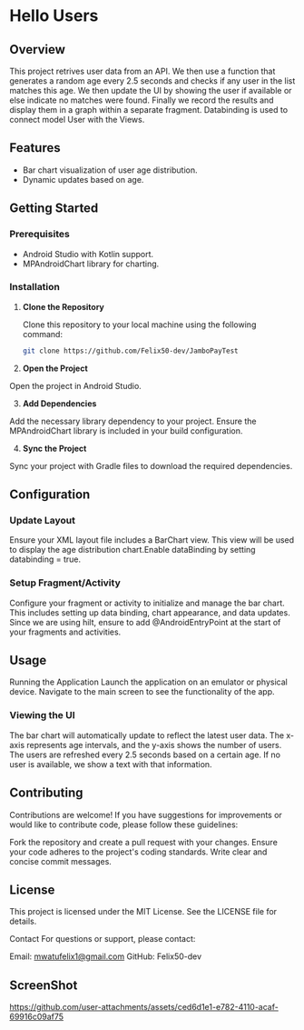 # Hello Users

## Overview

This project retrives user data from an API. We then use a function that generates a random age every 2.5 seconds and checks if any user in the list matches this age.
 We then update the UI by showing the user if available or else indicate no matches were found. Finally we record the results and display them in a graph within a separate fragment.
 Databinding is used to connect model User with the Views.
 
## Features

- Bar chart visualization of user age distribution.
- Dynamic updates based on age.

## Getting Started

### Prerequisites

- Android Studio with Kotlin support.
- MPAndroidChart library for charting.

### Installation

1. **Clone the Repository**

   Clone this repository to your local machine using the following command:

   ```bash
   git clone https://github.com/Felix50-dev/JamboPayTest
2. **Open the Project**

Open the project in Android Studio.

3. **Add Dependencies**

Add the necessary library dependency to your project. Ensure the MPAndroidChart library is included in your build configuration.

4. **Sync the Project**

Sync your project with Gradle files to download the required dependencies.

## Configuration
### Update Layout
Ensure your XML layout file includes a BarChart view. This view will be used to display the age distribution chart.Enable dataBinding by setting databinding = true.

### Setup Fragment/Activity
Configure your fragment or activity to initialize and manage the bar chart. This includes setting up data binding, chart appearance, and data updates.
Since we are using hilt, ensure to add @AndroidEntryPoint at the start of your fragments and activities.

## Usage
Running the Application
Launch the application on an emulator or physical device. Navigate to the main screen to see the functionality of the app.

### Viewing the UI
The bar chart will automatically update to reflect the latest user data. The x-axis represents age intervals, and the y-axis shows the number of users.
The users are refreshed every 2.5 seconds based on a certain age. If no user is available, we show a text with that information.

## Contributing
Contributions are welcome! If you have suggestions for improvements or would like to contribute code, please follow these guidelines:

Fork the repository and create a pull request with your changes.
Ensure your code adheres to the project's coding standards.
Write clear and concise commit messages.
## License
This project is licensed under the MIT License. See the LICENSE file for details.

Contact
For questions or support, please contact:

Email: mwatufelix1@gmail.com
GitHub: Felix50-dev

## ScreenShot



https://github.com/user-attachments/assets/ced6d1e1-e782-4110-acaf-69916c09af75


